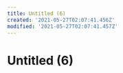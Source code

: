```yaml
---
title: Untitled (6)
created: '2021-05-27T02:07:41.456Z'
modified: '2021-05-27T02:07:41.457Z'
---
```


# Untitled (6)
